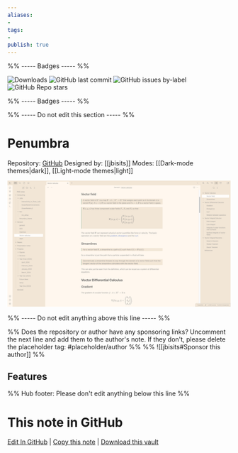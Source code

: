 ```yaml
---
aliases:
- 
tags: 
- 
publish: true
---
```


%% ----- Badges ----- %%

![Downloads](https://img.shields.io/badge/downloads-3106-573E7A?style=for-the-badge&logo=)
![GitHub last commit](https://img.shields.io/github/last-commit/jbisits/penumbra-obsidian-theme?color=573E7A&label=last%20update&logo=github&style=for-the-badge)
![GitHub issues by-label](https://img.shields.io/github/issues/jbisits/penumbra-obsidian-theme/help%20wanted?color=573E7A&logo=github&style=for-the-badge) 
![GitHub Repo stars](https://img.shields.io/github/stars/jbisits/penumbra-obsidian-theme?color=573E7A&logo=github&style=for-the-badge)

%% ----- Badges ----- %%

%% ----- Do not edit this section ----- %%

# Penumbra

Repository: [GitHub](https://github.com/jbisits/penumbra-obsidian-theme)
Designed by: [[jbisits]]
Modes: [[Dark-mode themes|dark]], [[Light-mode themes|light]]



![screenshot](https://github.com/jbisits/penumbra-obsidian-theme/raw/HEAD/screenshot_light.png)

%% ----- Do not edit anything above this line ----- %% 

%% Does the repository or author have any sponsoring links? Uncomment the next line and add them to the author's note. If they don't, please delete the placeholder tag: #placeholder/author %%
%% ![[jbisits#Sponsor this author]] %%


## Features



%% Hub footer: Please don't edit anything below this line %%

# This note in GitHub

<span class="git-footer">[Edit In GitHub](https://github.dev/obsidian-community/obsidian-hub/blob/main/02%20-%20Community%20Expansions/02.05%20All%20Community%20Expansions/Themes/Penumbra.md "git-hub-edit-note") | [Copy this note](https://raw.githubusercontent.com/obsidian-community/obsidian-hub/main/02%20-%20Community%20Expansions/02.05%20All%20Community%20Expansions/Themes/Penumbra.md "git-hub-copy-note") | [Download this vault](https://github.com/obsidian-community/obsidian-hub/archive/refs/heads/main.zip "git-hub-download-vault") </span>
